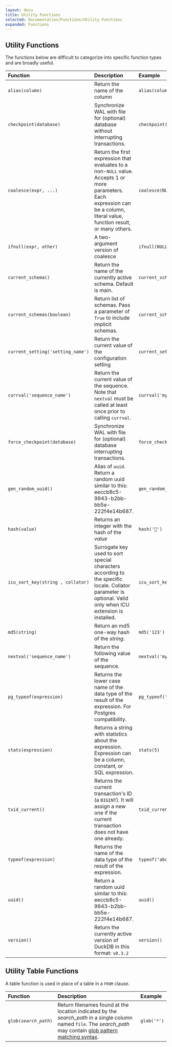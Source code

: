 ```yaml
---
layout: docu
title: Utility Functions
selected: Documentation/Functions/Utility Functions
expanded: Functions
---
```


## Utility Functions
The functions below are difficult to categorize into specific function types and are broadly useful. 

| Function                          | Description                                                                                                                                                                      | Example                                | Result                                |
|:----------------------------------|:---------------------------------------------------------------------------------------------------------------------------------------------------------------------------------|:---------------------------------------|:--------------------------------------|
| `alias(column)`                   | Return the name of the column                                                                                                                                                    | `alias(column1)`                       | `'column1'`                           |
| `checkpoint(database)`            | Synchronize WAL with file for (optional) database without interrupting transactions.                                                                                             | `checkpoint(my_db)`                    | success boolean                       |
| `coalesce(expr, ...)`             | Return the first expression that evaluates to a non-`NULL` value. Accepts 1 or more parameters. Each expression can be a column, literal value, function result, or many others. | `coalesce(NULL,NULL,'default_string')` | `'default_string'`                    |
| `ifnull(expr, other)`             | A two-argument version of coalesce                                                                                                                                               | `ifnull(NULL,'default_string')` | `'default_string'`                    |
| `current_schema()`                | Return the name of the currently active schema. Default is main.                                                                                                                 | `current_schema()`                     | `'main'`                              |
| `current_schemas(boolean)`        | Return list of schemas. Pass a parameter of `True` to include implicit schemas.                                                                                                  | `current_schemas(true)`                | `['temp', 'main', 'pg_catalog']`      |
| `current_setting('setting_name')` | Return the current value of the configuration setting                                                                                                                            | `current_setting('access_mode')`       | `'automatic'`                         |
| `currval('sequence_name')`        | Return the current value of the sequence. Note that `nextval` must be called at least once prior to calling `currval`.                                                           | `currval('my_sequence_name')`          | `1`                                   |
| `force_checkpoint(database)`      | Synchronize WAL with file for (optional) database interrupting transactions.                                                                                           | `force_checkpoint(my_db)`              | success boolean                       |
| `gen_random_uuid()`               | Alias of `uuid`. Return a random uuid similar to this: eeccb8c5-9943-b2bb-bb5e-222f4e14b687.                                                                                     | `gen_random_uuid()`                    | various                               |
| `hash(`*`value`*`)`               | Returns an integer with the hash of the *value*                                                                                                                                  | `hash('🦆')`                           | `2595805878642663834`                 |
| `icu_sort_key(string , collator)` | Surrogate key used to sort special characters according to the specific locale. Collator parameter is optional. Valid only when ICU extension is installed.                      | `icu_sort_key('ö','DE')`               | 460145960106                          |
| `md5(string)`                     | Return an md5 one-way hash of the *string*.                                                                                                                                      | `md5('123')`                           | `'202cb962ac59075b964b07152d234b70'`  |
| `nextval('sequence_name')`        | Return the following value of the sequence.                                                                                                                                      | `nextval('my_sequence_name')`          | `2`                                   |
| `pg_typeof(expression)`           | Returns the lower case name of the data type of the result of the expression. For Postgres compatibility.                                                                        | `pg_typeof('abc')`                     | `'varchar'`                           |
| `stats(expression)`               | Returns a string with statistics about the expression. Expression can be a column, constant, or SQL expression.                                                                  | `stats(5)`                             | `'[Min: 5, Max: 5][Has Null: false]'` |
| `txid_current()`                  | Returns the current transaction's ID (a `BIGINT`). It will assign a new one if the current transaction does not have one already.                                                | `txid_current()`                       | various                               |
| `typeof(expression)`              | Returns the name of the data type of the result of the expression.                                                                                                               | `typeof('abc')`                        | `'VARCHAR'`                           |
| `uuid()`                          | Return a random uuid similar to this: eeccb8c5-9943-b2bb-bb5e-222f4e14b687.                                                                                                      | `uuid()`                               | various                               |
| `version()`                       | Return the currently active version of DuckDB in this format: `v0.3.2`                                                                                                           | `version()`                            | various                               |

## Utility Table Functions
A table function is used in place of a table in a `FROM` clause.

| Function | Description | Example |
|:---|:---|:---|
| `glob(`*`search_path`*`)` | Return filenames found at the location indicated by the *search_path* in a single column named `file`. The *search_path* may contain [glob pattern matching syntax](./patternmatching). | `glob('*')` |